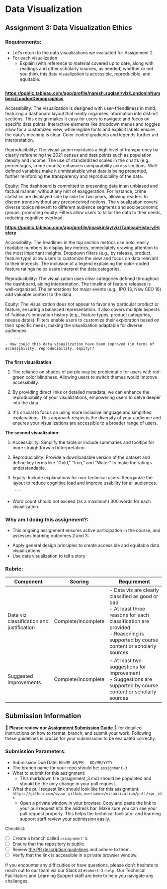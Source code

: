 # Data Visualization

## Assignment 3: Data Visualization Ethics

### Requirements:
- Let’s return to the data visualizations we evaluated for Assignment 2.  
- For each visualization: 
    - Explain (with reference to material covered up to date, along with readings and other scholarly sources, as needed) whether or not you think this data visualization is accessible, reproducible, and equitable. 
        ```
**https://public.tableau.com/app/profile/naresh.suglani/viz/LondoninNumbers/LondonDemographics**
       
Accessibility: The visualization is designed with user-friendliness in mind, featuring a dashboard layout that neatly organizes information into distinct sections. This design makes it easy for users to navigate and focus on specific data points. Interactive elements like dropdown menus and toggles allow for a customized view, while legible fonts and explicit labels ensure the data's meaning is clear. Color-coded gradients and legends further aid interpretation.

Reproducibility: The visualization maintains a high level of transparency by clearly referencing the 2021 census and data points such as population density and income. The use of standardized scales in the charts (e.g., percentages, crime counts) enhances comparability across sections. Well-defined variables make it unmistakable what data is being presented, further reinforcing the transparency and reproducibility of the data.

Equity: The dashboard is committed to presenting data in an unbiased and factual manner, without any hint of exaggeration. For instance, crime statistics are displayed side by side for two years, allowing readers to discern trends without any preconceived notions. The visualization covers diverse topics relevant to different audience segments and socioeconomic groups, promoting equity. Filters allow users to tailor the data to their needs, reducing cognitive overload.

**https://public.tableau.com/app/profile/jmackinlay/viz/TableauHistory/History**

Accessibility: The headlines in the top section metrics use bold, easily readable numbers to display key metrics, immediately drawing attention to the most important insights. Dropdown filters (e.g., by release, product, feature type) allow users to customize the view and focus on data relevant to their interests. The inclusion of a legend explaining the color-coded feature ratings helps users interpret the data categories.

Reproducibility: The visualization uses clear categories defined throughout the dashboard, aiding interpretation. The timeline of feature releases is well-organized. The annotations for major events (e.g., IPO 13, New CEO 16) add valuable context to the data.

Equity: The visualization does not appear to favor any particular product or feature, ensuring a balanced representation. It also covers multiple aspects of Tableau's innovation history (e.g., feature types, product categories, release dates). Filters enable users to customize their exploration based on their specific needs, making the visualization adaptable for diverse audiences.



        ```
    - How could this data visualization have been improved (in terms of accessibility, reproducibility, equity)?  
        ```
**The first visualization:**

1. The reliance on shades of purple may be problematic for users with red-green color blindness. Allowing users to switch themes would improve accessibility. 

2. By providing direct links or detailed metadata, we can enhance the reproducibility of your visualizations, empowering users to delve deeper into the data.

3. It's crucial to focus on using more inclusive language and simplified explanations. This approach respects the diversity of your audience and ensures your visualizations are accessible to a broader range of users.

**The second visualization:**

1. Accessibility: Simplify the table or include summaries and tooltips for more straightforward interpretation.

2. Reproducibility: Provide a downloadable version of the dataset and
define key terms like "Gold," "Iron," and "Water" to make the ratings understandable.

3. Equity: Include explanations for non-technical users. Reorganize the layout to reduce cognitive load and improve usability for all audiences.



        ```

- Word count should not exceed (as a maximum) 300 words for each visualization. 

### Why am I doing this assignment?:
- This ongoing assignment ensures active participation in the course, and assesses learning outcomes 2 and 3:  
* Apply general design principles to create accessible and equitable data visualizations
* Use data visualization to tell a story

### Rubric:
| Component               | Scoring   | Requirement                                                 |
|-------------------------|-----------|-------------------------------------------------------------|
| Data viz classification and justification | Complete/Incomplete | - Data viz are clearly classified as good or bad<br />- At least three reasons for each classification are provided<br />- Reasoning is supported by course content or scholarly sources |
| Suggested improvements  | Complete/Incomplete | - At least two suggestions for improvement<br />- Suggestions are supported by course content or scholarly sources |

## Submission Information

🚨 **Please review our [Assignment Submission Guide](https://github.com/UofT-DSI/onboarding/blob/main/onboarding_documents/submissions.md)** 🚨 for detailed instructions on how to format, branch, and submit your work. Following these guidelines is crucial for your submissions to be evaluated correctly.

### Submission Parameters:
* Submission Due Date: `HH:MM AM/PM - DD/MM/YYYY`
* The branch name for your repo should be: `assignment-3`
* What to submit for this assignment:
    * This markdown file (assignment_3.md) should be populated and should be the only change in your pull request.
* What the pull request link should look like for this assignment: `https://github.com/<your_github_username>/visualization/pull/<pr_id>`
    * Open a private window in your browser. Copy and paste the link to your pull request into the address bar. Make sure you can see your pull request properly. This helps the technical facilitator and learning support staff review your submission easily.

Checklist:
- [ ] Create a branch called `assignment-3`.
- [ ] Ensure that the repository is public.
- [ ] Review [the PR description guidelines](https://github.com/UofT-DSI/onboarding/blob/main/onboarding_documents/submissions.md#guidelines-for-pull-request-descriptions) and adhere to them.
- [ ] Verify that the link is accessible in a private browser window.

If you encounter any difficulties or have questions, please don't hesitate to reach out to our team via our Slack at `#cohort-3-help`. Our Technical Facilitators and Learning Support staff are here to help you navigate any challenges.
